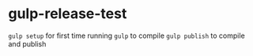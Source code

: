 gulp-release-test
=================

`gulp setup` for first time running
`gulp` to compile
`gulp publish` to compile and publish
